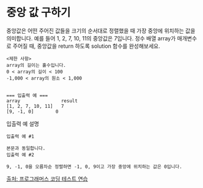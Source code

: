 # 중앙 값 구하기 

<p>
중앙값은 어떤 주어진 값들을 크기의 순서대로 정렬했을 때 가장 중앙에 위치하는 값을 의미합니다. 예를 들어 1, 2, 7, 10, 11의 중앙값은 7입니다. 정수 배열 array가 매개변수로 주어질 때, 중앙값을 return 하도록 solution 함수를 완성해보세요.
</p>

```
<제한 사항>
array의 길이는 홀수입니다.
0 < array의 길이 < 100
-1,000 < array의 원소 < 1,000


=== 입출력 예 ===
array	            result
[1, 2, 7, 10, 11]	7
[9, -1, 0]	      0
```

<p>입출력 예 설명</p>

```
입출력 예 #1

본문과 동일합니다.
입출력 예 #2

9, -1, 0을 오름차순 정렬하면 -1, 0, 9이고 가장 중앙에 위치하는 값은 0입니다.
```

<a href="https://school.programmers.co.kr/learn/challenges/beginner?order=acceptance_desc&languages=python">출처: 프로그래머스 코딩 테스트 연습</a>

